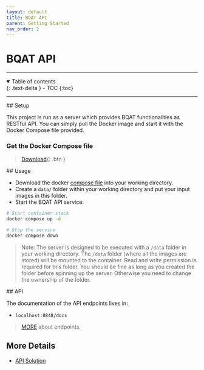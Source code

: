 ```yaml
---
layout: default
title: BQAT API
parent: Getting Started
nav_order: 2
---
```


# BQAT API

---
<details open markdown="block">
  <summary>
    Table of contents
  </summary>
  {: .text-delta }
- TOC
{:toc}
</details>

---


<a name="setup">
## Setup

This project is run as a server which provides BQAT functionalities as RESTful API. You can simply pull the Docker image and start it with the Docker Compose file provided.

### Get the Docker Compose file

> [Download](https://raw.githubusercontent.com/Biometix/bqat-api/main/compose.yaml){: .btn }


<a name="usage">
## Usage

+ Download the docker [compose file](https://raw.githubusercontent.com/Biometix/bqat-api/main/compose.yaml) into your working directory.
+ Create a `data/` folder within your working directory and put your input images in this folder.
+ Start the BQAT API service:

``` sh
# Start container stack
docker compose up -d

# Stop the service
docker compose down
```

> Note: The server is designed to be executed with a `/data` folder in your working directory. The `/data` folder (where all the images are stored) will be mounted to the container. Read and write permission is required for this folder. You should be fine as long as you created the folder before spinning up the server. Otherwise you need to change the ownership of the folder.

<a name="api">
## API

The documentation of the API endpoints lives in:

* `localhost:8848/docs`

> [MORE](https://biometix.github.io/solutions/api.html) about endpoints.

## More Details
+ [API Solution](https://biometix.github.io/solutions/api.html)
